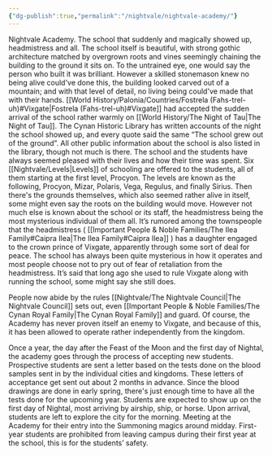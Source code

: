 ```yaml
---
{"dg-publish":true,"permalink":"/nightvale/nightvale-academy/"}
---
```



Nightvale Academy. The school that suddenly and magically showed up, headmistress and all. The school itself is beautiful, with strong gothic architecture matched by overgrown roots and vines seemingly chaining the building to the ground it sits on. To the untrained eye, one would say the person who built it was brilliant. However a skilled stonemason knew no being alive could've done this, the building looked carved out of a mountain; and with that level of detail, no living being could've made that with their hands. [[World History/Palonia/Countries/Fostrela (Fahs-trel-uh)#Vixgate\|Fostrela (Fahs-trel-uh)#Vixgate]] had accepted the sudden arrival of the school rather warmly on [[World History/The Night of Tau\|The Night of Tau]]. The Cynan Historic Library has written accounts of the night the school showed up, and every quote said the same “The school grew out of the ground”. All other public information about the school is also listed in the library, though not much is there. The school and the students have always seemed pleased with their lives and how their time was spent. Six [[Nightvale/Levels\|Levels]] of schooling are offered to the students, all of them starting at the first level, Procyon. The levels are known as the following, Procyon, Mizar, Polaris, Vega, Regulus, and finally Sirius. Then there's the grounds themselves, which also seemed rather alive in itself, some might even say the roots on the building would move. However not much else is known about the school or its staff, the headmistress being the most mysterious individual of them all. It’s rumored among the townspeople that the headmistress ( [[Important People & Noble Families/The Ilea Family#Caipra Ilea\|The Ilea Family#Caipra Ilea]] ) has a daughter engaged to the crown prince of Vixgate, apparently through some sort of deal for peace. The school has always been quite mysterious in how it operates and most people choose not to pry out of fear of retaliation from the headmistress. It’s said that long ago she used to rule Vixgate along with running the school, some might say she still does.


People now abide by the rules [[Nightvale/The Nightvale Council\|The Nightvale Council]] sets out, even [[Important People & Noble Families/The Cynan Royal Family\|The Cynan Royal Family]] and guard. Of course, the Academy has never proven itself an enemy to Vixgate, and because of this, it has been allowed to operate rather independently from the kingdom.


Once a year, the day after the Feast of the Moon and the first day of Nightal, the academy goes through the process of accepting new students. Prospective students are sent a letter based on the tests done on the blood samples sent in by the individual cities and kingdoms. These letters of acceptance get sent out about 2 months in advance. Since the blood drawings are done in early spring, there's just enough time to have all the tests done for the upcoming year. Students are expected to show up on the first day of Nightal, most arriving by airship, ship, or horse. Upon arrival, students are left to explore the city for the morning. Meeting at the Academy for their entry into the Summoning magics around midday. First-year students are prohibited from leaving campus during their first year at the school, this is for the students’ safety.

